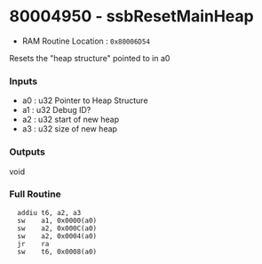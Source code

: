 # 80004950 - ssbResetMainHeap
* RAM Routine Location : `0x80006D54`

Resets the "heap structure" pointed to in a0

### Inputs
* a0 : u32 Pointer to Heap Structure
* a1 : u32 Debug ID?
* a2 : u32 start of new heap
* a3 : u32 size of new heap

### Outputs
void

### Full Routine
```
  addiu t6, a2, a3
  sw    a1, 0x0000(a0)
  sw    a2, 0x000C(a0)
  sw    a2, 0x0004(a0)
  jr    ra
  sw    t6, 0x0008(a0)
```
